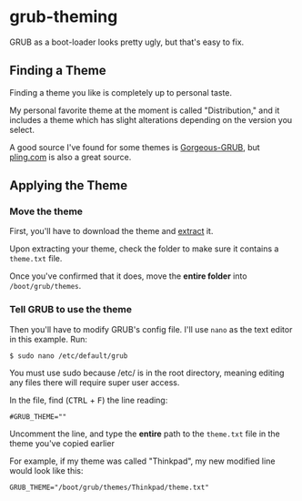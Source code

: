# grub-theming

GRUB as a boot-loader looks pretty ugly, but that's easy to fix.

## Finding a Theme

Finding a theme you like is completely up to personal taste.

My personal favorite theme at the moment is called "Distribution," and it includes a theme which has slight alterations depending on the version you select.

A good source I've found for some themes is [Gorgeous-GRUB](https://github.com/Jacksaur/Gorgeous-GRUB), but [pling.com](https://www.pling.com/browse?cat=109&ord=latest) is also a great source.

## Applying the Theme

### Move the theme

First, you'll have to download the theme and [extract](extract.md) it.

Upon extracting your theme, check the folder to make sure it contains a `theme.txt` file.

Once you've confirmed that it does, move the **entire folder** into `/boot/grub/themes`.

### Tell GRUB to use the theme

Then you'll have to modify GRUB's config file. I'll use `nano` as the text editor in this example. Run:

    $ sudo nano /etc/default/grub

You must use sudo because /etc/ is in the root directory, meaning editing any files there will require super user access.

In the file, find (<kbd>CTRL</kbd> + <kbd>F</kbd>) the line reading:

    #GRUB_THEME=""

Uncomment the line, and type the **entire** path to the `theme.txt` file in the theme you've copied earlier

For example, if my theme was called "Thinkpad", my new modified line would look like this:

    GRUB_THEME="/boot/grub/themes/Thinkpad/theme.txt"
